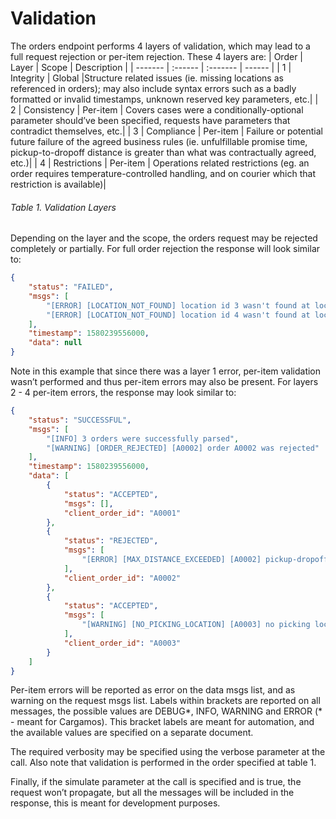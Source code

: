 # Validation

The orders endpoint performs 4 layers of validation, which may lead to a full request rejection or per-item rejection. These 4 layers are:
| Order | Layer | Scope | Description |
| ------- | :------ | :------- | ------ |
| 1 | Integrity | Global |Structure related issues (ie. missing locations as referenced in orders); may also include syntax errors such as a badly formatted or invalid timestamps, unknown reserved key parameters, etc.|
| 2 | Consistency | Per-item | Covers cases were a conditionally-optional parameter should’ve been specified, requests have parameters that contradict themselves, etc.|
| 3 | Compliance | Per-item | Failure or potential future failure of the agreed business rules (ie. unfulfillable promise time, pickup-to-dropoff distance is greater than what was contractually agreed, etc.)|
| 4 | Restrictions | Per-item | Operations related restrictions (eg. an order requires temperature-controlled handling, and on courier which that restriction is available)|
###### Table 1. Validation Layers

Depending on the layer and the scope, the orders request may be rejected completely or partially. For full order rejection the response will look similar to:
```json
{
	"status": "FAILED",
	"msgs": [
		"[ERROR] [LOCATION_NOT_FOUND] location id 3 wasn't found at locations",
		"[ERROR] [LOCATION_NOT_FOUND] location id 4 wasn't found at locations"
	],
	"timestamp": 1580239556000,
	"data": null
}
```
Note in this example that since there was a layer 1 error, per-item validation wasn’t performed and thus per-item errors may also be present. For layers 2 - 4 per-item errors, the response may look similar to:
```json
{
	"status": "SUCCESSFUL",
	"msgs": [
		"[INFO] 3 orders were successfully parsed",
		"[WARNING] [ORDER_REJECTED] [A0002] order A0002 was rejected"
	],
	"timestamp": 1580239556000,
	"data": [
		{
			"status": "ACCEPTED",
			"msgs": [],
			"client_order_id": "A0001"
		},
		{
			"status": "REJECTED",
			"msgs": [
				"[ERROR] [MAX_DISTANCE_EXCEEDED] [A0002] pickup-dropoff distance is greater than 5000m"
			],
			"client_order_id": "A0002"
		},
		{
			"status": "ACCEPTED",
			"msgs": [
				"[WARNING] [NO_PICKING_LOCATION] [A0003] no picking location specified"
			],
			"client_order_id": "A0003"
		}
	]
}
```

  

Per-item errors will be reported as error on the data msgs list, and as warning on the request msgs list. Labels within brackets are reported on all messages, the possible values are DEBUG*, INFO, WARNING and ERROR (* - meant for Cargamos). This bracket labels are meant for automation, and the available values are specified on a separate document. 

The required verbosity may be specified using the verbose parameter at the call. Also note that validation is performed in the order specified at table 1. 

Finally, if the simulate parameter at the call is specified and is true, the request won’t propagate, but all the messages will be included in the response, this is meant for development purposes.
